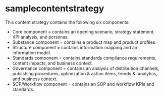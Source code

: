 # samplecontentstrategy
This content strategy contains the following six components:
* Core component = contains an opening scenario, strategy statement, KPI analysis, and personas.
* Substance component = contains a product map and product profiles.
* Structure component = contains information mapping and an information model.
* Standards component = contains standards compliance requirements, content impacts, and business context. 
* Governance component = contains an analysis of distribution channels, publishing procedures, optimization & action items, trends &  analytics, and business context.
* SOP/Workflow component = contains an SOP and workflow KPIs and standards.

